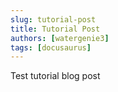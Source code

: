 ```yaml
---
slug: tutorial-post
title: Tutorial Post
authors: [watergenie3]
tags: [docusaurus]
---
```


Test tutorial blog post
<!-- truncate -->
